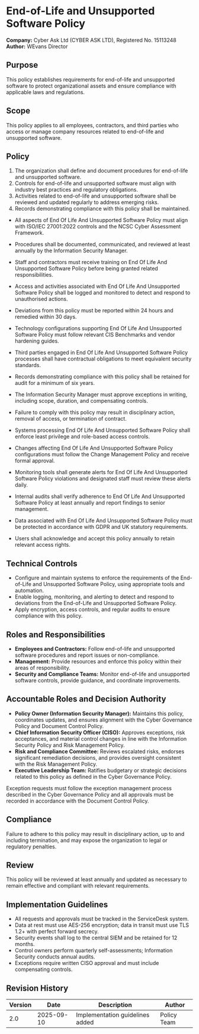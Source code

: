 # End-of-Life and Unsupported Software Policy

**Company:** Cyber Ask Ltd (CYBER ASK LTD), Registered No. 15113248  
**Author:** WEvans Director

## Purpose

This policy establishes requirements for end-of-life and unsupported software to protect organizational assets and ensure compliance with applicable laws and regulations.

## Scope

This policy applies to all employees, contractors, and third parties who access or manage company resources related to end-of-life and unsupported software.

## Policy
1. The organization shall define and document procedures for end-of-life and unsupported software.
2. Controls for end-of-life and unsupported software must align with industry best practices and regulatory obligations.
3. Activities related to end-of-life and unsupported software shall be reviewed and updated regularly to address emerging risks.
4. Records demonstrating compliance with this policy shall be maintained.

- All aspects of End Of Life And Unsupported Software Policy must align with ISO/IEC 27001:2022 controls and the NCSC Cyber Assessment Framework.
- Procedures shall be documented, communicated, and reviewed at least annually by the Information Security Manager.
- Staff and contractors must receive training on End Of Life And Unsupported Software Policy before being granted related responsibilities.
- Access and activities associated with End Of Life And Unsupported Software Policy shall be logged and monitored to detect and respond to unauthorised actions.
- Deviations from this policy must be reported within 24 hours and remedied within 30 days.
- Technology configurations supporting End Of Life And Unsupported Software Policy must follow relevant CIS Benchmarks and vendor hardening guides.
- Third parties engaged in End Of Life And Unsupported Software Policy processes shall have contractual obligations to meet equivalent security standards.
- Records demonstrating compliance with this policy shall be retained for audit for a minimum of six years.
- The Information Security Manager must approve exceptions in writing, including scope, duration, and compensating controls.
- Failure to comply with this policy may result in disciplinary action, removal of access, or termination of contract.

- Systems processing End Of Life And Unsupported Software Policy shall enforce least privilege and role-based access controls.
- Changes affecting End Of Life And Unsupported Software Policy configurations must follow the Change Management Policy and receive formal approval.
- Monitoring tools shall generate alerts for End Of Life And Unsupported Software Policy violations and designated staff must review these alerts daily.
- Internal audits shall verify adherence to End Of Life And Unsupported Software Policy at least annually and report findings to senior management.
- Data associated with End Of Life And Unsupported Software Policy must be protected in accordance with GDPR and UK statutory requirements.
- Users shall acknowledge and accept this policy annually to retain relevant access rights.

## Technical Controls

- Configure and maintain systems to enforce the requirements of the End-of-Life and Unsupported Software Policy, using appropriate tools and automation.
- Enable logging, monitoring, and alerting to detect and respond to deviations from the End-of-Life and Unsupported Software Policy.
- Apply encryption, access controls, and regular audits to ensure compliance with this policy.

## Roles and Responsibilities

- **Employees and Contractors:** Follow end-of-life and unsupported software procedures and report issues or non-compliance.
- **Management:** Provide resources and enforce this policy within their areas of responsibility.
- **Security and Compliance Teams:** Monitor end-of-life and unsupported software controls, provide guidance, and coordinate improvements.

## Accountable Roles and Decision Authority

- **Policy Owner (Information Security Manager):** Maintains this policy, coordinates updates, and ensures alignment with the Cyber Governance Policy and Document Control Policy.
- **Chief Information Security Officer (CISO):** Approves exceptions, risk acceptances, and material control changes in line with the Information Security Policy and Risk Management Policy.
- **Risk and Compliance Committee:** Reviews escalated risks, endorses significant remediation decisions, and provides oversight consistent with the Risk Management Policy.
- **Executive Leadership Team:** Ratifies budgetary or strategic decisions related to this policy as defined in the Cyber Governance Policy.

Exception requests must follow the exception management process described in the Cyber Governance Policy and all approvals must be recorded in accordance with the Document Control Policy.

## Compliance

Failure to adhere to this policy may result in disciplinary action, up to and including termination, and may expose the organization to legal or regulatory penalties.

## Review

This policy will be reviewed at least annually and updated as necessary to remain effective and compliant with relevant requirements.

## Implementation Guidelines
- All requests and approvals must be tracked in the ServiceDesk system.
- Data at rest must use AES-256 encryption; data in transit must use TLS 1.2+ with perfect forward secrecy.
- Security events shall log to the central SIEM and be retained for 12 months.
- Control owners perform quarterly self-assessments; Information Security conducts annual audits.
- Exceptions require written CISO approval and must include compensating controls.

## Revision History

| Version | Date | Description | Author |
| ------- | ---------- | ----------------------- | ------ |
| 2.0     | 2025-09-10 | Implementation guidelines added | Policy Team |
